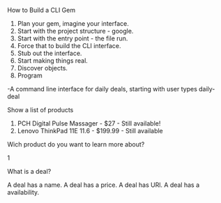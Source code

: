 How to Build a CLI Gem 

1. Plan your gem, imagine your interface.
2. Start with the  project structure - google.
3. Start with the entry point - the file run.
4. Force that to build the CLI interface.
5. Stub out the interface.
6. Start making things real.
7. Discover objects.
8. Program

-A command line interface for daily deals, starting with user types daily-deal

Show a list of products

1. PCH Digital Pulse Massager - $27 - Still available!
2. Lenovo ThinkPad 11E 11.6 - $199.99 - Still available

Wich product do you want to learn more about?

1

What is a deal?

A deal has a name.
A deal has a price.
A deal has URl.
A deal has a availability.